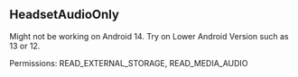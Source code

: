 ## HeadsetAudioOnly

Might not be working on Android 14. Try on Lower Android Version such as 13 or 12.

Permissions: READ_EXTERNAL_STORAGE, READ_MEDIA_AUDIO

